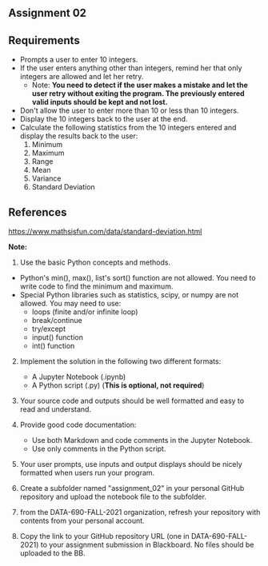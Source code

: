 ## Assignment 02
## Requirements
- Prompts a user to enter 10 integers.
- If the user enters anything other than integers, remind her that only integers are allowed and let her retry.
    - Note: **You need to detect if the user makes a mistake and let the user retry without exiting the program. The previously entered valid inputs should be kept and not lost.**
- Don't allow the user to enter more than 10 or less than 10 integers.
- Display the 10 integers back to the user at the end.
- Calculate the following statistics from the 10 integers entered and display the results back to the user:
    1. Minimum
    2. Maximum
    3. Range
    4. Mean
    5. Variance
    6. Standard Deviation

## References
https://www.mathsisfun.com/data/standard-deviation.html

**Note:**

1. Use the basic Python concepts and methods. 
- Python's min(), max(), list's sort() function are not allowed. You need to write code to find the minimum and maximum.
- Special Python libraries such as statistics, scipy, or numpy are not allowed. 
You may need to use: 
    - loops (finite and/or infinite loop)
    - break/continue
    - try/except
    - input() function 
    - int() function

2. Implement the solution in the following two different formats:
    - A Jupyter Notebook (.ipynb)
    - A Python script (.py) (**This is optional, not required**)

3. Your source code and outputs should be well formatted and easy to read and understand.

4. Provide good code documentation:
    - Use both Markdown and code comments in the Jupyter Notebook.
    - Use only comments in the Python script.

5. Your user prompts, use inputs and output displays should be nicely formatted when users run your program.

6. Create a subfolder named "assignment_02" in your personal GitHub repository and upload the notebook file to the subfolder.

7. from the DATA-690-FALL-2021 organization, refresh your repository with contents from your personal account. 

8. Copy the link to your GitHub repository URL (one in DATA-690-FALL-2021) to your assignment submission in Blackboard. No files should be uploaded to the BB.
